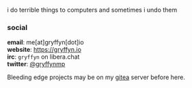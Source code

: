 i do terrible things to computers and sometimes i undo them

### social
**email**: me[at]gryffyn[dot]io  
**website**: https://gryffyn.io  
**irc**: `gryffyn` on libera.chat  
**twitter**: [@gryffynmp](https://twitter.com/gryffynmp)

Bleeding edge projects may be on my [gitea](https://git.neveris.one) server before here.
